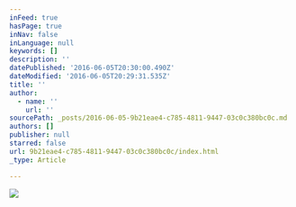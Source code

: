 ```yaml
---
inFeed: true
hasPage: true
inNav: false
inLanguage: null
keywords: []
description: ''
datePublished: '2016-06-05T20:30:00.490Z'
dateModified: '2016-06-05T20:29:31.535Z'
title: ''
author:
  - name: ''
    url: ''
sourcePath: _posts/2016-06-05-9b21eae4-c785-4811-9447-03c0c380bc0c.md
authors: []
publisher: null
starred: false
url: 9b21eae4-c785-4811-9447-03c0c380bc0c/index.html
_type: Article

---
```

![](https://the-grid-user-content.s3-us-west-2.amazonaws.com/0094136b-b032-45dd-84f5-2b22cbf2bac6.jpg)